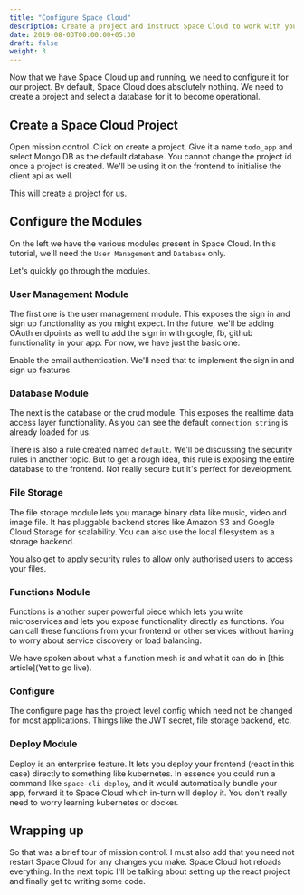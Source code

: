 ```yaml
---
title: "Configure Space Cloud"
description: Create a project and instruct Space Cloud to work with your database.
date: 2019-08-03T00:00:00+05:30
draft: false
weight: 3
---
```


Now that we have Space Cloud up and running, we need to configure it for our project. By default, Space Cloud does absolutely nothing. We need to create a project and select a database for it to become operational.

## Create a Space Cloud Project

Open mission control. Click on create a project. Give it a name `todo_app` and select Mongo DB as the default database. You cannot change the project id once a project is created. We'll be using it on the frontend to initialise the client api as well.

This will create a project for us.

## Configure the Modules

On the left we have the various modules present in Space Cloud. In this tutorial, we'll need  the `User Management` and `Database` only.

Let's quickly go through the modules.

### User Management Module

The first one is the user management module. This exposes the sign in and sign up functionality as you might expect. In the future, we'll be adding OAuth endpoints as well to add the sign in with google, fb, github functionality in your app. For now, we have just the basic one. 

Enable the email authentication. We'll need that to implement the sign in and sign up features.

### Database Module

The next is the database or the crud module. This exposes the realtime data access layer functionality. As you can see the default `connection string` is already loaded for us. 

There is also a rule created named `default`. We'll be discussing the security rules in another topic. But to get a rough idea, this rule is exposing the entire database to the frontend. Not really secure but it's perfect for development.

### File Storage

The file storage module lets you manage binary data like music, video and image file. It has pluggable backend stores like Amazon S3 and Google Cloud Storage for scalability. You can also use the local filesystem as a storage backend.

You also get to apply security rules to allow only authorised users to access your files.

### Functions Module

Functions is another super powerful piece which lets you write microservices and lets you expose functionality directly as functions. You can call these functions from your frontend or other services without having to worry about service discovery or load balancing.

We have spoken about what a function mesh is and what it can do in [this article](Yet to go live).

### Configure

The configure page has the project level config which need not be changed for most applications. Things like the JWT secret, file storage backend, etc.

### Deploy Module

Deploy is an enterprise feature. It lets you deploy your frontend (react in this case) directly to something like kubernetes. In essence you could run a command like `space-cli deploy`, and it would automatically bundle your app, forward it to Space Cloud which in-turn will deploy it. You don't really need to worry learning kubernetes or docker.

## Wrapping up

So that was a brief tour of mission control. I must also add that you need not restart Space Cloud for any changes you make. Space Cloud hot reloads everything. In the next topic I'll be talking about setting up the react project and finally get to writing some code.


